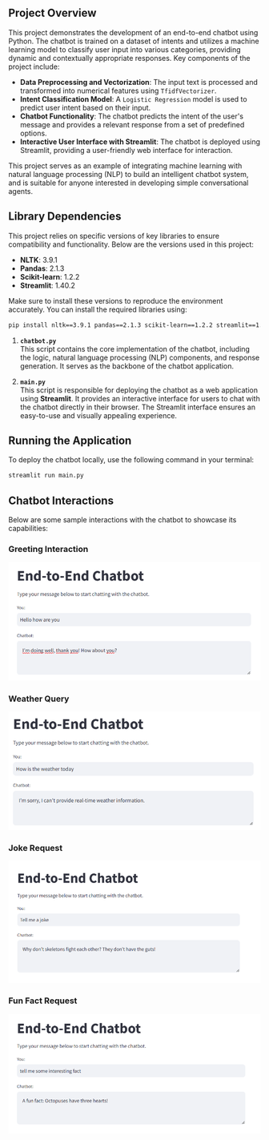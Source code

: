 ## Project Overview

This project demonstrates the development of an end-to-end chatbot using Python. The chatbot is trained on a dataset of intents and utilizes a machine learning model to classify user input into various categories, providing dynamic and contextually appropriate responses. Key components of the project include:

  - **Data Preprocessing and Vectorization**: The input text is processed and transformed into numerical features using `TfidfVectorizer`.
  - **Intent Classification Model**: A `Logistic Regression` model is used to predict user intent based on their input.  
  - **Chatbot Functionality**: The chatbot predicts the intent of the user's message and provides a relevant response from a set of predefined options.
  - **Interactive User Interface with Streamlit**: The chatbot is deployed using Streamlit, providing a user-friendly web interface for interaction.

This project serves as an example of integrating machine learning with natural language processing (NLP) to build an intelligent chatbot system, and is suitable for anyone interested in developing simple conversational agents.


## Library Dependencies

This project relies on specific versions of key libraries to ensure compatibility and functionality. Below are the versions used in this project:

- **NLTK**: 3.9.1  
- **Pandas**: 2.1.3  
- **Scikit-learn**: 1.2.2  
- **Streamlit**: 1.40.2  

Make sure to install these versions to reproduce the environment accurately. You can install the required libraries using:

```bash
pip install nltk==3.9.1 pandas==2.1.3 scikit-learn==1.2.2 streamlit==1.40.2
```
1. **`chatbot.py`**  
   This script contains the core implementation of the chatbot, including the logic, natural language processing (NLP) components, and response generation. It serves as the backbone of the chatbot application.

2. **`main.py`**  
   This script is responsible for deploying the chatbot as a web application using **Streamlit**. It provides an interactive interface for users to chat with the chatbot directly in their browser. The Streamlit interface ensures an easy-to-use and visually appealing experience.

## Running the Application

To deploy the chatbot locally, use the following command in your terminal:

```bash
streamlit run main.py
```

## Chatbot Interactions

Below are some sample interactions with the chatbot to showcase its capabilities:

### Greeting Interaction
![Greeting Interaction](Chatbot%20Interactions/1.png)

### Weather Query
![Weather Query](Chatbot%20Interactions/2.png)

### Joke Request
![Joke Request](Chatbot%20Interactions/3.png)

### Fun Fact Request
![Fun Fact Request](Chatbot%20Interactions/4.png)



